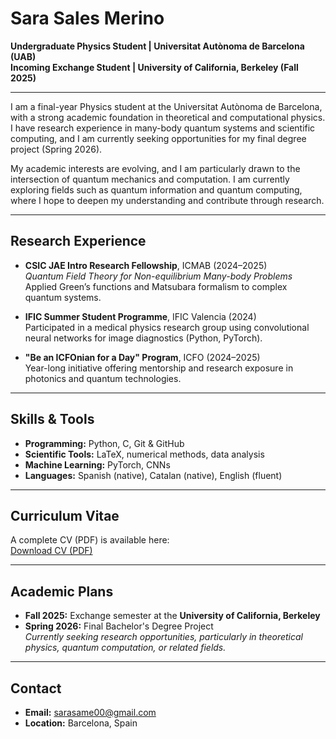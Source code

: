 # Sara Sales Merino

**Undergraduate Physics Student | Universitat Autònoma de Barcelona (UAB)**  
**Incoming Exchange Student | University of California, Berkeley (Fall 2025)**

---

I am a final-year Physics student at the Universitat Autònoma de Barcelona, with a strong academic foundation in theoretical and computational physics. I have research experience in many-body quantum systems and scientific computing, and I am currently seeking opportunities for my final degree project (Spring 2026). 

My academic interests are evolving, and I am particularly drawn to the intersection of quantum mechanics and computation. I am currently exploring fields such as quantum information and quantum computing, where I hope to deepen my understanding and contribute through research. 

---

## Research Experience

- **CSIC JAE Intro Research Fellowship**, ICMAB (2024–2025)  
  *Quantum Field Theory for Non-equilibrium Many-body Problems*  
  Applied Green’s functions and Matsubara formalism to complex quantum systems.

- **IFIC Summer Student Programme**, IFIC Valencia (2024)  
  Participated in a medical physics research group using convolutional neural networks for image diagnostics (Python, PyTorch).

- **"Be an ICFOnian for a Day" Program**, ICFO (2024–2025)  
  Year-long initiative offering mentorship and research exposure in photonics and quantum technologies.

---

## Skills & Tools

- **Programming:** Python, C, Git & GitHub  
- **Scientific Tools:** LaTeX, numerical methods, data analysis  
- **Machine Learning:** PyTorch, CNNs  
- **Languages:** Spanish (native), Catalan (native), English (fluent)

---

## Curriculum Vitae

A complete CV (PDF) is available here:  
[Download CV (PDF)](https://github.com/sarasame00/resume/raw/main/cv2025.pdf
)

---

## Academic Plans

- **Fall 2025:** Exchange semester at the **University of California, Berkeley**
- **Spring 2026:** Final Bachelor's Degree Project  
  *Currently seeking research opportunities, particularly in theoretical physics, quantum computation, or related fields.*

---

## Contact

- **Email:** sarasame00@gmail.com  
- **Location:** Barcelona, Spain  

